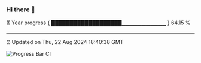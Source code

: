 ### Hi there 👋

⏳ Year progress { ███████████████████▁▁▁▁▁▁▁▁▁▁▁ } 64.15 %

---

⏰ Updated on Thu, 22 Aug 2024 18:40:38 GMT

![Progress Bar CI](https://github.com/IshwaranRudhara/GIT-ACTION/workflows/Progress%20Bar%20CI/badge.svg)
